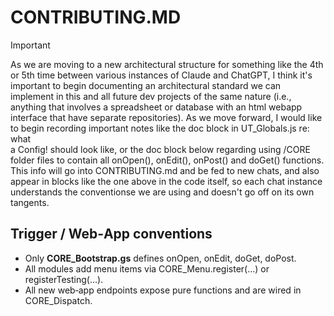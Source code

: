 # CONTRIBUTING.MD

>[!IMPORTANT]
>
> As we are moving to a new architectural structure for
> something like the 4th or 5th time between various instances of Claude
> and ChatGPT, I think it's important to begin documenting an architectural
> standard we can implement in this and all future dev projects of the same nature
> (i.e., anything that involves a spreadsheet or database with an html webapp
> interface that have separate repositories). As we move forward, I would like to
> begin recording important notes like the doc block in UT_Globals.js re: what  
> a Config! should look like, or the doc block below regarding using
> /CORE folder files to contain all onOpen(), onEdit(), onPost() and doGet()
> functions. This info will go into CONTRIBUTING.md and be fed to new chats, and
> also appear in blocks like the one above in the code itself, so each chat instance
> understands the conventionse we are using and doesn't go off on its own tangents.

## Trigger / Web‑App conventions

* Only **CORE_Bootstrap.gs** defines onOpen, onEdit, doGet, doPost.
* All modules add menu items via CORE_Menu.register(…) or registerTesting(…).
* All new web‑app endpoints expose pure functions and are wired in CORE_Dispatch.

